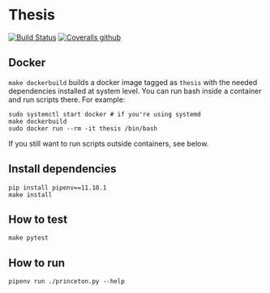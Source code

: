 # Thesis

[![Build Status](https://travis-ci.com/giuscri/thesis.svg?token=bzmoaCvPF1vTKtRyezHu&branch=master)](https://travis-ci.com/giuscri/thesis)
[![Coveralls github](https://img.shields.io/coveralls/github/giuscri/thesis.svg)](https://coveralls.io/github/giuscri/thesis)


## Docker
`make dockerbuild` builds a docker image tagged as `thesis` with the needed
dependencies installed at system level. You can run bash inside a container and
run scripts there. For example:
```
sudo systemctl start docker # if you're using systemd
make dockerbuild
sudo docker run --rm -it thesis /bin/bash
```
If you still want to run scripts outside containers, see below.

## Install dependencies
```
pip install pipenv==11.10.1
make install
```

## How to test
```
make pytest
```

## How to run
```
pipenv run ./princeton.py --help
```

